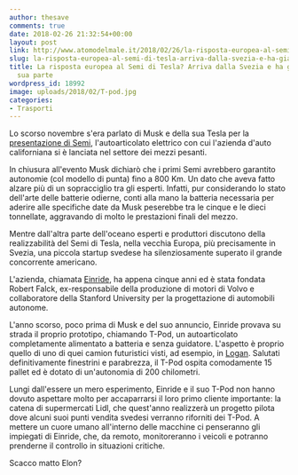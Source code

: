 ```yaml
---
author: thesave
comments: true
date: 2018-02-26 21:32:54+00:00
layout: post
link: http://www.atomodelmale.it/2018/02/26/la-risposta-europea-al-semi-di-tesla-arriva-dalla-svezia-e-ha-gia-lidl-dalla-sua-parte/
slug: la-risposta-europea-al-semi-di-tesla-arriva-dalla-svezia-e-ha-gia-lidl-dalla-sua-parte
title: La risposta europea al Semi di Tesla? Arriva dalla Svezia e ha già Lidl dalla
  sua parte
wordpress_id: 18992
image: uploads/2018/02/T-pod.jpg
categories:
- Trasporti
---
```


Lo scorso novembre s'era parlato di Musk e della sua Tesla per la [presentazione di Semi](/2017/11/27/elon-musk-presenta-tesla-semi-lautoarticolato-che-rivoluzionera-il-settore-del-trasporto-pesante/), l'autoarticolato elettrico con cui l'azienda d'auto californiana si è lanciata nel settore dei mezzi pesanti.

In chiusura all'evento Musk dichiarò che i primi Semi avrebbero garantito autonomie (col modello di punta) fino a 800 Km. Un dato che aveva fatto alzare più di un sopracciglio tra gli esperti. Infatti, pur considerando lo stato dell'arte delle batterie odierne, conti alla mano la batteria necessaria per aderire alle specifiche date da Musk peserebbe tra le cinque e le dieci tonnellate, aggravando di molto le prestazioni finali del mezzo.

Mentre dall'altra parte dell'oceano esperti e produttori discutono della realizzabilità del Semi di Tesla, nella vecchia Europa, più precisamente in Svezia, una piccola startup svedese ha silenziosamente superato il grande concorrente americano.

L'azienda, chiamata [Einride](https://www.einride.eu/sv), ha appena cinque anni ed è stata fondata Robert Falck, ex-responsabile della produzione di motori di Volvo e collaboratore della Stanford University per la progettazione di automobili autonome.

L'anno scorso, poco prima di Musk e del suo annuncio, Einride provava su strada il proprio prototipo, chiamando T-Pod, un autoarticolato completamente alimentato a batteria e senza guidatore. L'aspetto è proprio quello di uno di quei camion futuristici visti, ad esempio, in [Logan](/2017/03/27/logan-the-wolverine/). Salutati definitivamente finestrini e parabrezza, il T-Pod ospita comodamente 15 pallet ed è dotato di un'autonomia di 200 chilometri.

Lungi dall'essere un mero esperimento, Einride e il suo T-Pod non hanno dovuto aspettare molto per accaparrarsi il loro primo cliente importante: la catena di supermercati Lidl, che quest'anno realizzerà un progetto pilota dove alcuni suoi punti vendita svedesi verranno riforniti dei T-Pod. A mettere un cuore umano all'interno delle macchine ci penseranno gli impiegati di Einride, che, da remoto, monitoreranno i veicoli e potranno prenderne il controllo in situazioni critiche.

Scacco matto Elon?
